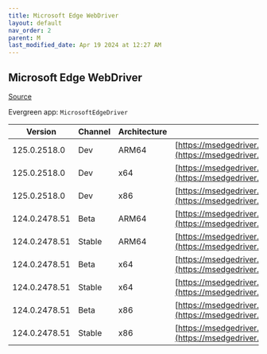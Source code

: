 ```yaml
---
title: Microsoft Edge WebDriver
layout: default
nav_order: 2
parent: M
last_modified_date: Apr 19 2024 at 12:27 AM
---
```


## Microsoft Edge WebDriver

[Source](https://www.microsoft.com/edge)

Evergreen app: `MicrosoftEdgeDriver`

| Version       | Channel | Architecture | URI                                                                                                                                            |
| ------------- | ------- | ------------ | ---------------------------------------------------------------------------------------------------------------------------------------------- |
| 125.0.2518.0  | Dev     | ARM64        | [https://msedgedriver.azureedge.net/125.0.2518.0/edgedriver_arm64.zip](https://msedgedriver.azureedge.net/125.0.2518.0/edgedriver_arm64.zip)   |
| 125.0.2518.0  | Dev     | x64          | [https://msedgedriver.azureedge.net/125.0.2518.0/edgedriver_win64.zip](https://msedgedriver.azureedge.net/125.0.2518.0/edgedriver_win64.zip)   |
| 125.0.2518.0  | Dev     | x86          | [https://msedgedriver.azureedge.net/125.0.2518.0/edgedriver_win32.zip](https://msedgedriver.azureedge.net/125.0.2518.0/edgedriver_win32.zip)   |
| 124.0.2478.51 | Beta    | ARM64        | [https://msedgedriver.azureedge.net/124.0.2478.51/edgedriver_arm64.zip](https://msedgedriver.azureedge.net/124.0.2478.51/edgedriver_arm64.zip) |
| 124.0.2478.51 | Stable  | ARM64        | [https://msedgedriver.azureedge.net/124.0.2478.51/edgedriver_arm64.zip](https://msedgedriver.azureedge.net/124.0.2478.51/edgedriver_arm64.zip) |
| 124.0.2478.51 | Beta    | x64          | [https://msedgedriver.azureedge.net/124.0.2478.51/edgedriver_win64.zip](https://msedgedriver.azureedge.net/124.0.2478.51/edgedriver_win64.zip) |
| 124.0.2478.51 | Stable  | x64          | [https://msedgedriver.azureedge.net/124.0.2478.51/edgedriver_win64.zip](https://msedgedriver.azureedge.net/124.0.2478.51/edgedriver_win64.zip) |
| 124.0.2478.51 | Beta    | x86          | [https://msedgedriver.azureedge.net/124.0.2478.51/edgedriver_win32.zip](https://msedgedriver.azureedge.net/124.0.2478.51/edgedriver_win32.zip) |
| 124.0.2478.51 | Stable  | x86          | [https://msedgedriver.azureedge.net/124.0.2478.51/edgedriver_win32.zip](https://msedgedriver.azureedge.net/124.0.2478.51/edgedriver_win32.zip) |
